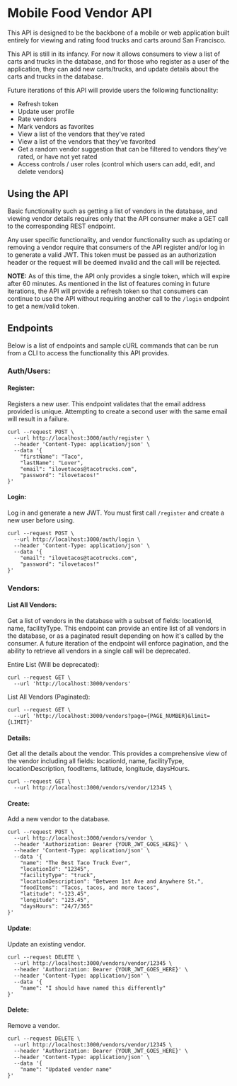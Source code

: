 # Mobile Food Vendor API

This API is designed to be the backbone of a mobile or web application built entirely for viewing and rating food trucks and carts around San Francisco.

This API is still in its infancy. For now it allows consumers to view a list of carts and trucks in the database, and for those who register as a user of the application, they can add new carts/trucks, and update details about the carts and trucks in the database.

Future iterations of this API will provide users the following functionality:
* Refresh token
* Update user profile
* Rate vendors
* Mark vendors as favorites
* View a list of the vendors that they've rated
* View a list of the vendors that they've favorited
* Get a random vendor suggestion that can be filtered to vendors they've rated, or have not yet rated
* Access controls / user roles (control which users can add, edit, and delete vendors)

## Using the API

Basic functionality such as getting a list of vendors in the database, and viewing vendor details requires only that the API consumer make a GET call to the corresponding REST endpoint.

Any user specific functionality, and vendor functionality such as updating or removing a vendor require that consumers of the API register and/or log in to generate a valid JWT. This token must be passed as an authorization header or the request will be deemed invalid and the call will be rejected.

**NOTE:** As of this time, the API only provides a single token, which will expire after 60 minutes. As mentioned in the list of features coming in future iterations, the API will provide a refresh token so that consumers can continue to use the API without requiring another call to the `/login` endpoint to get a new/valid token.

## Endpoints

Below is a list of endpoints and sample cURL commands that can be run from a CLI to access the functionality this API provides.

### Auth/Users:

#### Register:

Registers a new user. This endpoint validates that the email address provided is unique. Attempting to create a second user with the same email will result in a failure.
```
curl --request POST \
  --url http://localhost:3000/auth/register \
  --header 'Content-Type: application/json' \
  --data '{
	"firstName": "Taco",
	"lastName": "Lover",
	"email": "ilovetacos@tacotrucks.com",
	"password": "ilovetacos!"
}'
```


#### Login:

Log in and generate a new JWT. You must first call `/register` and create a new user before using.
```
curl --request POST \
  --url http://localhost:3000/auth/login \
  --header 'Content-Type: application/json' \
  --data '{
	"email": "ilovetacos@tacotrucks.com",
	"password": "ilovetacos!"
}'
```

### Vendors:

#### List All Vendors:

Get a list of vendors in the database with a subset of fields: locationId, name, facilityType. This endpoint can provide an entire list of all vendors in the database, or as a paginated result depending on how it's called by the consumer. A future iteration of the endpoint will enforce pagination, and the ability to retrieve all vendors in a single call will be deprecated.

Entire List (Will be deprecated):
```
curl --request GET \
  --url 'http://localhost:3000/vendors'
```  

List All Vendors (Paginated):
```
curl --request GET \
  --url 'http://localhost:3000/vendors?page={PAGE_NUMBER}&limit={LIMIT}'
```


#### Details:

Get all the details about the vendor. This provides a comprehensive view of the vendor including all fields: locationId, name, facilityType, locationDescription, foodItems, latitude, longitude, daysHours.

```
curl --request GET \
  --url http://localhost:3000/vendors/vendor/12345 \
```

#### Create:

Add a new vendor to the database.
```
curl --request POST \
  --url http://localhost:3000/vendors/vendor \
  --header 'Authorization: Bearer {YOUR_JWT_GOES_HERE}' \
  --header 'Content-Type: application/json' \
  --data '{
	"name": "The Best Taco Truck Ever",
	"locationId": "12345",
	"facilityType": "truck",
	"locationDescription": "Between 1st Ave and Anywhere St.",
	"foodItems": "Tacos, tacos, and more tacos",
	"latitude": "-123.45",
	"longitude": "123.45",
	"daysHours": "24/7/365"
}'  
```

#### Update:

Update an existing vendor.

```
curl --request DELETE \
  --url http://localhost:3000/vendors/vendor/12345 \
  --header 'Authorization: Bearer {YOUR_JWT_GOES_HERE}' \
  --header 'Content-Type: application/json' \
  --data '{
	"name": "I should have named this differently"
}'
```

#### Delete:

Remove a vendor.
```
curl --request DELETE \
  --url http://localhost:3000/vendors/vendor/12345 \
  --header 'Authorization: Bearer {YOUR_JWT_GOES_HERE}' \
  --header 'Content-Type: application/json' \
  --data '{
	"name": "Updated vendor name"
}'
```
